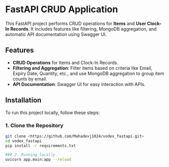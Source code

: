 # FastAPI CRUD Application

This FastAPI project performs CRUD operations for **Items** and **User Clock-In Records**. It includes features like filtering, MongoDB aggregation, and automatic API documentation using Swagger UI. 

## Features

- **CRUD Operations** for Items and Clock-In Records.
- **Filtering and Aggregation**: Filter items based on criteria like Email, Expiry Date, Quantity, etc., and use MongoDB aggregation to group item counts by email.
- **API Documentation**: Swagger UI for easy interaction with APIs.

## Installation

To run this project locally, follow these steps:

### 1. Clone the Repository
```bash
git clone <https://github.com/Mahadevj1024/vodex_fastapi.git>
cd vodex_fastapi
pip install -r requirements.txt

### 2. Running locally
uvicorn app.main:app --reload
